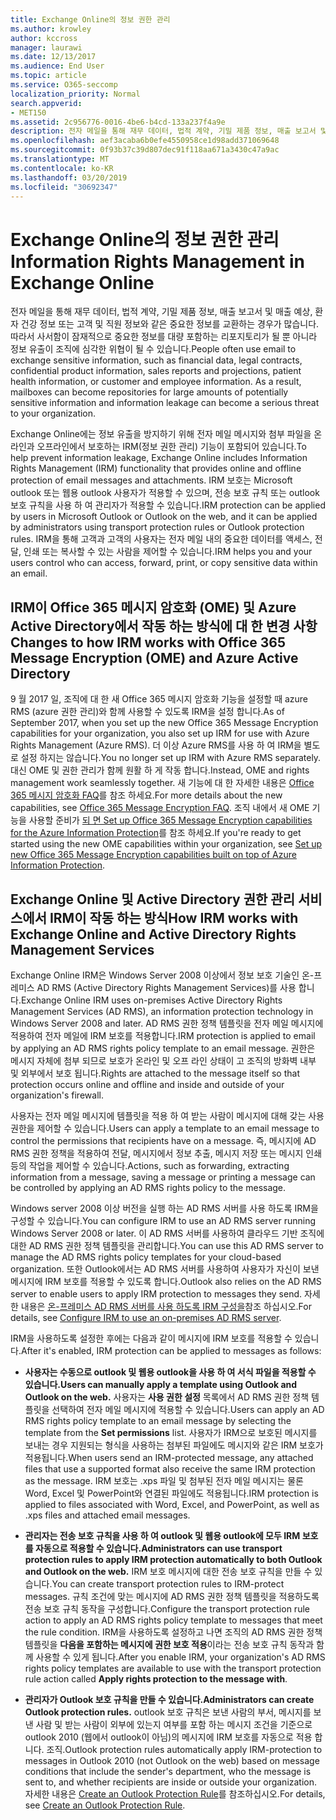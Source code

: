 ```yaml
---
title: Exchange Online의 정보 권한 관리
ms.author: krowley
author: kccross
manager: laurawi
ms.date: 12/13/2017
ms.audience: End User
ms.topic: article
ms.service: O365-seccomp
localization_priority: Normal
search.appverid:
- MET150
ms.assetid: 2c956776-0016-4be6-b4cd-133a237f4a9e
description: 전자 메일을 통해 재무 데이터, 법적 계약, 기밀 제품 정보, 매출 보고서 및 매출 예상, 환자 건강 정보 또는 고객 및 직원 정보와 같은 중요한 정보를 교환하는 경우가 많습니다. 따라서 사서함이 잠재적으로 중요한 정보를 대량 포함하는 리포지토리가 될 뿐 아니라 정보 유출이 조직에 심각한 위협이 될 수 있습니다.
ms.openlocfilehash: aef3acaba6b0efe4550958ce1d98add371069648
ms.sourcegitcommit: 0f93b37c39d807dec91f118aa671a3430c47a9ac
ms.translationtype: MT
ms.contentlocale: ko-KR
ms.lasthandoff: 03/20/2019
ms.locfileid: "30692347"
---
```

# <a name="information-rights-management-in-exchange-online"></a><span data-ttu-id="ea705-104">Exchange Online의 정보 권한 관리</span><span class="sxs-lookup"><span data-stu-id="ea705-104">Information Rights Management in Exchange Online</span></span>

<span data-ttu-id="ea705-p102">전자 메일을 통해 재무 데이터, 법적 계약, 기밀 제품 정보, 매출 보고서 및 매출 예상, 환자 건강 정보 또는 고객 및 직원 정보와 같은 중요한 정보를 교환하는 경우가 많습니다. 따라서 사서함이 잠재적으로 중요한 정보를 대량 포함하는 리포지토리가 될 뿐 아니라 정보 유출이 조직에 심각한 위협이 될 수 있습니다.</span><span class="sxs-lookup"><span data-stu-id="ea705-p102">People often use email to exchange sensitive information, such as financial data, legal contracts, confidential product information, sales reports and projections, patient health information, or customer and employee information. As a result, mailboxes can become repositories for large amounts of potentially sensitive information and information leakage can become a serious threat to your organization.</span></span>
  
<span data-ttu-id="ea705-107">Exchange Online에는 정보 유출을 방지하기 위해 전자 메일 메시지와 첨부 파일을 온라인과 오프라인에서 보호하는 IRM(정보 권한 관리) 기능이 포함되어 있습니다.</span><span class="sxs-lookup"><span data-stu-id="ea705-107">To help prevent information leakage, Exchange Online includes Information Rights Management (IRM) functionality that provides online and offline protection of email messages and attachments.</span></span> <span data-ttu-id="ea705-108">IRM 보호는 Microsoft outlook 또는 웹용 outlook 사용자가 적용할 수 있으며, 전송 보호 규칙 또는 outlook 보호 규칙을 사용 하 여 관리자가 적용할 수 있습니다.</span><span class="sxs-lookup"><span data-stu-id="ea705-108">IRM protection can be applied by users in Microsoft Outlook or Outlook on the web, and it can be applied by administrators using transport protection rules or Outlook protection rules.</span></span> <span data-ttu-id="ea705-109">IRM을 통해 고객과 고객의 사용자는 전자 메일 내의 중요한 데이터를 액세스, 전달, 인쇄 또는 복사할 수 있는 사람을 제어할 수 있습니다.</span><span class="sxs-lookup"><span data-stu-id="ea705-109">IRM helps you and your users control who can access, forward, print, or copy sensitive data within an email.</span></span>
  
## <a name="changes-to-how-irm-works-with-office-365-message-encryption-ome-and-azure-active-directory"></a><span data-ttu-id="ea705-110">IRM이 Office 365 메시지 암호화 (OME) 및 Azure Active Directory에서 작동 하는 방식에 대 한 변경 사항</span><span class="sxs-lookup"><span data-stu-id="ea705-110">Changes to how IRM works with Office 365 Message Encryption (OME) and Azure Active Directory</span></span>

<span data-ttu-id="ea705-111">9 월 2017 일, 조직에 대 한 새 Office 365 메시지 암호화 기능을 설정할 때 azure RMS (azure 권한 관리)와 함께 사용할 수 있도록 IRM을 설정 합니다.</span><span class="sxs-lookup"><span data-stu-id="ea705-111">As of September 2017, when you set up the new Office 365 Message Encryption capabilities for your organization, you also set up IRM for use with Azure Rights Management (Azure RMS).</span></span> <span data-ttu-id="ea705-112">더 이상 Azure RMS를 사용 하 여 IRM을 별도로 설정 하지는 않습니다.</span><span class="sxs-lookup"><span data-stu-id="ea705-112">You no longer set up IRM with Azure RMS separately.</span></span> <span data-ttu-id="ea705-113">대신 OME 및 권한 관리가 함께 원활 하 게 작동 합니다.</span><span class="sxs-lookup"><span data-stu-id="ea705-113">Instead, OME and rights management work seamlessly together.</span></span> <span data-ttu-id="ea705-114">새 기능에 대 한 자세한 내용은 [Office 365 메시지 암호화 FAQ](https://support.office.com/article/0432dce9-d9b6-4e73-8a13-4a932eb0081e)를 참조 하세요.</span><span class="sxs-lookup"><span data-stu-id="ea705-114">For more details about the new capabilities, see [Office 365 Message Encryption FAQ](https://support.office.com/article/0432dce9-d9b6-4e73-8a13-4a932eb0081e).</span></span> <span data-ttu-id="ea705-115">조직 내에서 새 OME 기능을 사용할 준비가 [되 면 Set up Office 365 Message Encryption capabilities for the Azure Information Protection](https://support.office.com/article/7ff0c040-b25c-4378-9904-b1b50210d00e)를 참조 하세요.</span><span class="sxs-lookup"><span data-stu-id="ea705-115">If you're ready to get started using the new OME capabilities within your organization, see [Set up new Office 365 Message Encryption capabilities built on top of Azure Information Protection](https://support.office.com/article/7ff0c040-b25c-4378-9904-b1b50210d00e).</span></span>
  
## <a name="how-irm-works-with-exchange-online-and-active-directory-rights-management-services"></a><span data-ttu-id="ea705-116">Exchange Online 및 Active Directory 권한 관리 서비스에서 IRM이 작동 하는 방식</span><span class="sxs-lookup"><span data-stu-id="ea705-116">How IRM works with Exchange Online and Active Directory Rights Management Services</span></span>

<span data-ttu-id="ea705-117">Exchange Online IRM은 Windows Server 2008 이상에서 정보 보호 기술인 온-프레미스 AD RMS (Active Directory Rights Management Services)를 사용 합니다.</span><span class="sxs-lookup"><span data-stu-id="ea705-117">Exchange Online IRM uses on-premises Active Directory Rights Management Services (AD RMS), an information protection technology in Windows Server 2008 and later.</span></span> <span data-ttu-id="ea705-118">AD RMS 권한 정책 템플릿을 전자 메일 메시지에 적용하여 전자 메일에 IRM 보호를 적용합니다.</span><span class="sxs-lookup"><span data-stu-id="ea705-118">IRM protection is applied to email by applying an AD RMS rights policy template to an email message.</span></span> <span data-ttu-id="ea705-119">권한은 메시지 자체에 첨부 되므로 보호가 온라인 및 오프 라인 상태이 고 조직의 방화벽 내부 및 외부에서 보호 됩니다.</span><span class="sxs-lookup"><span data-stu-id="ea705-119">Rights are attached to the message itself so that protection occurs online and offline and inside and outside of your organization's firewall.</span></span>
  
<span data-ttu-id="ea705-120">사용자는 전자 메일 메시지에 템플릿을 적용 하 여 받는 사람이 메시지에 대해 갖는 사용 권한을 제어할 수 있습니다.</span><span class="sxs-lookup"><span data-stu-id="ea705-120">Users can apply a template to an email message to control the permissions that recipients have on a message.</span></span> <span data-ttu-id="ea705-121">즉, 메시지에 AD RMS 권한 정책을 적용하여 전달, 메시지에서 정보 추출, 메시지 저장 또는 메시지 인쇄 등의 작업을 제어할 수 있습니다.</span><span class="sxs-lookup"><span data-stu-id="ea705-121">Actions, such as forwarding, extracting information from a message, saving a message or printing a message can be controlled by applying an AD RMS rights policy to the message.</span></span>
  
<span data-ttu-id="ea705-122">Windows server 2008 이상 버전을 실행 하는 AD RMS 서버를 사용 하도록 IRM을 구성할 수 있습니다.</span><span class="sxs-lookup"><span data-stu-id="ea705-122">You can configure IRM to use an AD RMS server running Windows Server 2008 or later.</span></span> <span data-ttu-id="ea705-123">이 AD RMS 서버를 사용하여 클라우드 기반 조직에 대한 AD RMS 권한 정책 템플릿을 관리합니다.</span><span class="sxs-lookup"><span data-stu-id="ea705-123">You can use this AD RMS server to manage the AD RMS rights policy templates for your cloud-based organization.</span></span> <span data-ttu-id="ea705-124">또한 Outlook에서는 AD RMS 서버를 사용하여 사용자가 자신이 보낸 메시지에 IRM 보호를 적용할 수 있도록 합니다.</span><span class="sxs-lookup"><span data-stu-id="ea705-124">Outlook also relies on the AD RMS server to enable users to apply IRM protection to messages they send.</span></span> <span data-ttu-id="ea705-125">자세한 내용은 [온-프레미스 AD RMS 서버를 사용 하도록 IRM 구성을](configure-irm-to-use-an-on-premises-ad-rms-server.md)참조 하십시오.</span><span class="sxs-lookup"><span data-stu-id="ea705-125">For details, see [Configure IRM to use an on-premises AD RMS server](configure-irm-to-use-an-on-premises-ad-rms-server.md).</span></span> 
  
<span data-ttu-id="ea705-126">IRM을 사용하도록 설정한 후에는 다음과 같이 메시지에 IRM 보호를 적용할 수 있습니다.</span><span class="sxs-lookup"><span data-stu-id="ea705-126">After it's enabled, IRM protection can be applied to messages as follows:</span></span>
  
- <span data-ttu-id="ea705-127">**사용자는 수동으로 outlook 및 웹용 outlook을 사용 하 여 서식 파일을 적용할 수 있습니다.**</span><span class="sxs-lookup"><span data-stu-id="ea705-127">**Users can manually apply a template using Outlook and Outlook on the web.**</span></span> <span data-ttu-id="ea705-128">사용자는 **사용 권한 설정** 목록에서 AD RMS 권한 정책 템플릿을 선택하여 전자 메일 메시지에 적용할 수 있습니다.</span><span class="sxs-lookup"><span data-stu-id="ea705-128">Users can apply an AD RMS rights policy template to an email message by selecting the template from the **Set permissions** list.</span></span> <span data-ttu-id="ea705-129">사용자가 IRM으로 보호된 메시지를 보내는 경우 지원되는 형식을 사용하는 첨부된 파일에도 메시지와 같은 IRM 보호가 적용됩니다.</span><span class="sxs-lookup"><span data-stu-id="ea705-129">When users send an IRM-protected message, any attached files that use a supported format also receive the same IRM protection as the message.</span></span> <span data-ttu-id="ea705-130">IRM 보호는 .xps 파일 및 첨부된 전자 메일 메시지는 물론 Word, Excel 및 PowerPoint와 연결된 파일에도 적용됩니다.</span><span class="sxs-lookup"><span data-stu-id="ea705-130">IRM protection is applied to files associated with Word, Excel, and PowerPoint, as well as .xps files and attached email messages.</span></span> 
    
- <span data-ttu-id="ea705-131">**관리자는 전송 보호 규칙을 사용 하 여 outlook 및 웹용 outlook에 모두 IRM 보호를 자동으로 적용할 수 있습니다.**</span><span class="sxs-lookup"><span data-stu-id="ea705-131">**Administrators can use transport protection rules to apply IRM protection automatically to both Outlook and Outlook on the web.**</span></span> <span data-ttu-id="ea705-132">IRM 보호 메시지에 대한 전송 보호 규칙을 만들 수 있습니다.</span><span class="sxs-lookup"><span data-stu-id="ea705-132">You can create transport protection rules to IRM-protect messages.</span></span> <span data-ttu-id="ea705-133">규칙 조건에 맞는 메시지에 AD RMS 권한 정책 템플릿을 적용하도록 전송 보호 규칙 동작을 구성합니다.</span><span class="sxs-lookup"><span data-stu-id="ea705-133">Configure the transport protection rule action to apply an AD RMS rights policy template to messages that meet the rule condition.</span></span> <span data-ttu-id="ea705-134">IRM을 사용하도록 설정하고 나면 조직의 AD RMS 권한 정책 템플릿을 **다음을 포함하는 메시지에 권한 보호 적용**이라는 전송 보호 규칙 동작과 함께 사용할 수 있게 됩니다.</span><span class="sxs-lookup"><span data-stu-id="ea705-134">After you enable IRM, your organization's AD RMS rights policy templates are available to use with the transport protection rule action called **Apply rights protection to the message with**.</span></span>
    
- <span data-ttu-id="ea705-135">**관리자가 Outlook 보호 규칙을 만들 수 있습니다.**</span><span class="sxs-lookup"><span data-stu-id="ea705-135">**Administrators can create Outlook protection rules.**</span></span> <span data-ttu-id="ea705-136">outlook 보호 규칙은 보낸 사람의 부서, 메시지를 보낸 사람 및 받는 사람이 외부에 있는지 여부를 포함 하는 메시지 조건을 기준으로 outlook 2010 (웹에서 outlook이 아님)의 메시지에 IRM 보호를 자동으로 적용 합니다. 조직.</span><span class="sxs-lookup"><span data-stu-id="ea705-136">Outlook protection rules automatically apply IRM-protection to messages in Outlook 2010 (not Outlook on the web) based on message conditions that include the sender's department, who the message is sent to, and whether recipients are inside or outside your organization.</span></span> <span data-ttu-id="ea705-137">자세한 내용은 [Create an Outlook Protection Rule](http://technet.microsoft.com/library/da64750d-faaf-44de-ad8c-888eba7fbdbf.aspx)를 참조하십시오.</span><span class="sxs-lookup"><span data-stu-id="ea705-137">For details, see [Create an Outlook Protection Rule](http://technet.microsoft.com/library/da64750d-faaf-44de-ad8c-888eba7fbdbf.aspx).</span></span>
    

